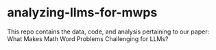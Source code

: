 # analyzing-llms-for-mwps
This repo contains the data, code, and analysis pertaining to our paper: What Makes Math Word Problems Challenging for LLMs?
